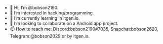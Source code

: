 - 👋 Hi, I’m @bobson2190.
- 👀 I’m interested in hacking/programming.
- 🌱 I’m currently learning in itgen.io.
- 💞️ I’m looking to collaborate on a Android app project.
- 📫 How to reach me:
Discord:bobson2190#7035,
Snapchat:bobson2620,
Telegram:@bobson2029
or by itgen.io.

<!---
bobson2190/bobson2190 is a ✨ special ✨ repository because its `README.md` (this file) appears on your GitHub profile.
You can click the Preview link to take a look at your changes.
--->
